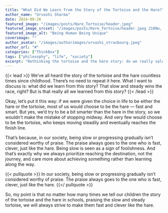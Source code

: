 ```yaml
---
title: "What Did We Learn from the Story of the Tortoise and the Hare?"
author_name: "Urvashi Sharma"
date: 2024-09-26
featured_image: "/images/posts/Hare_Tortoise/header.jpeg"
featured_image_srcset: "/images/posts/Hare_Tortoise/header.jpeg 2100w, /images/posts/view_viewer/header.jpeg 1050w"
featured_image_alt: "Being Human Being Unique"
coverimage: ""
author_avatar: "/images/authorimages/urvashi_strasbourg.jpeg"
author_url: "#"
categories: ["ThinkBox"]
tags: ["philosophy", "life", "society"]
excerpt: "Rethinking the tortoise and the hare story: do we really value steady progress, or is speed the ultimate goal in life?"
---
```

{{< lead >}}
We’ve all heard the story of the tortoise and the hare countless times since childhood. There’s no need to repeat it here. What I want to discuss is: what did we learn from this story? That slow and steady wins the race, right? But is that really all we learned from this story?
{{< /lead >}}

Okay, let’s put it this way: if we were given the choice in life to be either the hare or the tortoise, most of us would choose to be the hare — fast and smart. But yes, we’d try to be a bit smarter than the hare in the story, so we wouldn’t make the mistake of stopping midway. And very few would choose to be the tortoise, who keeps moving steadily and eventually reaches the finish line.

That’s because, in our society, being slow or progressing gradually isn’t considered worthy of praise. The praise always goes to the one who is fast, clever, just like the hare. Being slow is seen as a sign of foolishness. And that’s exactly why we always prioritize reaching the destination, not the journey, and care more about achieving something rather than learning along the way.

{{< pullquote >}}
In our society, being slow or progressing gradually isn’t considered worthy of praise. The praise always goes to the one who is fast, clever, just like the hare.
{{</ pullquote >}}

So, my point is that no matter how many times we tell our children the story of the tortoise and the hare in schools, praising the slow and steady tortoise, we will always strive to make them fast and clever like the hare.

